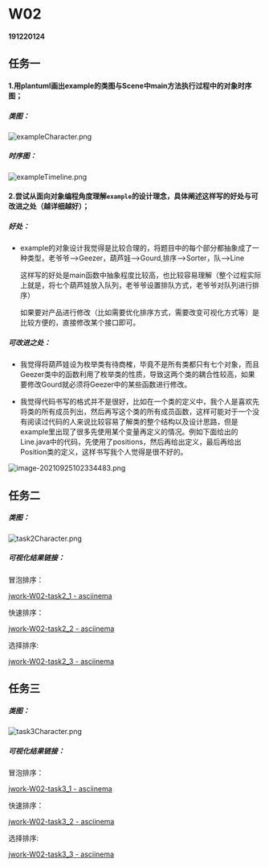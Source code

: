# W02

**191220124**

## 任务一

#### 1.用plantuml画出example的类图与Scene中main方法执行过程中的对象时序图；

##### 类图：

![exampleCharacter.png](https://github.com/jwork-2021/jw02-Baykin5/blob/master/S191220124/task1/pic/exampleCharacter.png?raw=true)

##### 时序图：

![exampleTimeline.png](https://github.com/jwork-2021/jw02-Baykin5/blob/master/S191220124/task1/pic/exampleTimeline.png?raw=true)

#### 2.尝试从面向对象编程角度理解`example`的设计理念，具体阐述这样写的好处与可改进之处（越详细越好）；

##### 好处：

- example的对象设计我觉得是比较合理的，将题目中的每个部分都抽象成了一种类型，老爷爷-->Geezer，葫芦娃-->Gourd,排序-->Sorter，队-->Line

  这样写的好处是main函数中抽象程度比较高，也比较容易理解（整个过程实际上就是，将七个葫芦娃放入队列，老爷爷设置排队方式，老爷爷对队列进行排序）

  如果要对产品进行修改（比如需要优化排序方式，需要改变可视化方式等）是比较方便的，直接修改某个接口即可。

##### 可改进之处：

- 我觉得将葫芦娃设为枚举类有待商榷，毕竟不是所有类都只有七个对象，而且Geezer类中的函数利用了枚举类的性质，导致这两个类的耦合性较高，如果要修改Gourd就必须将Geezer中的某些函数进行修改。

- 我觉得代码书写的格式并不是很好，比如在一个类的定义中，我个人是喜欢先将类的所有成员列出，然后再写这个类的所有成员函数，这样可能对于一个没有阅读过代码的人来说比较容易了解类的整个结构以及设计思路，但是example里出现了很多先使用某个变量再定义的情况。例如下面给出的Line.java中的代码，先使用了positions，然后再给出定义，最后再给出Position类的定义，这样书写我个人觉得是很不好的。

![image-20210925102334483.png](https://github.com/jwork-2021/jw02-Baykin5/blob/master/S191220124/task1/pic/image-20210925102334483.png?raw=true)

## 任务二

##### 类图：

![task2Character.png](https://github.com/jwork-2021/jw02-Baykin5/blob/master/S191220124/task2/pic/task2Character.png?raw=true)

##### 可视化结果链接：

冒泡排序：

[jwork-W02-task2_1 - asciinema](https://asciinema.org/a/438053)

快速排序：

[jwork-W02-task2_2 - asciinema](https://asciinema.org/a/438054)

选择排序:

[jwork-W02-task2_3 - asciinema](https://asciinema.org/a/438228)


## 任务三

##### 类图：

![task3Character.png](https://github.com/jwork-2021/jw02-Baykin5/blob/master/S191220124/task3/pic/task3Character.png?raw=true)

##### 可视化结果链接：

冒泡排序：

[jwork-W02-task3_1 - asciinema](https://asciinema.org/a/438055)

快速排序：

[jwork-W02-task3_2 - asciinema](https://asciinema.org/a/438056)

选择排序:

[jwork-W02-task3_3 - asciinema](https://asciinema.org/a/438229)

